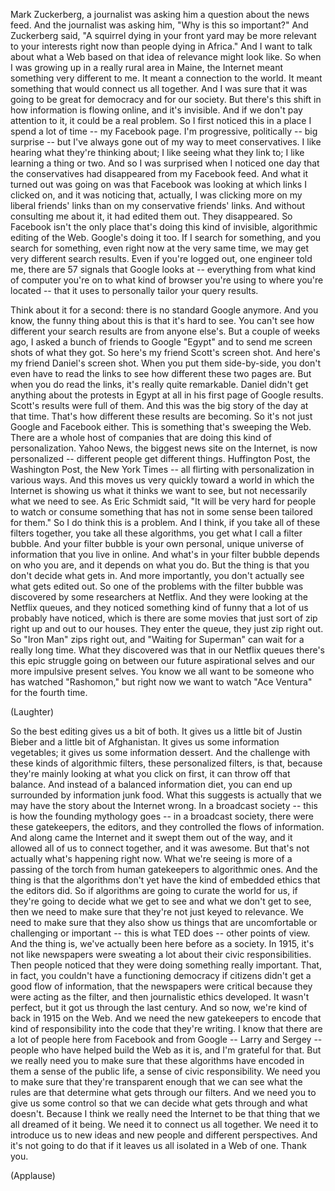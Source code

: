 
Mark Zuckerberg,
a journalist was asking him a question about the news feed.
And the journalist was asking him,
&quot;Why is this so important?&quot;
And Zuckerberg said,
&quot;A squirrel dying in your front yard
may be more relevant to your interests right now
than people dying in Africa.&quot;
And I want to talk about
what a Web based on that idea of relevance might look like.
So when I was growing up
in a really rural area in Maine,
the Internet meant something very different to me.
It meant a connection to the world.
It meant something that would connect us all together.
And I was sure that it was going to be great for democracy
and for our society.
But there&#39;s this shift
in how information is flowing online,
and it&#39;s invisible.
And if we don&#39;t pay attention to it,
it could be a real problem.
So I first noticed this in a place I spend a lot of time --
my Facebook page.
I&#39;m progressive, politically -- big surprise --
but I&#39;ve always gone out of my way to meet conservatives.
I like hearing what they&#39;re thinking about;
I like seeing what they link to;
I like learning a thing or two.
And so I was surprised when I noticed one day
that the conservatives had disappeared from my Facebook feed.
And what it turned out was going on
was that Facebook was looking at which links I clicked on,
and it was noticing that, actually,
I was clicking more on my liberal friends&#39; links
than on my conservative friends&#39; links.
And without consulting me about it,
it had edited them out.
They disappeared.
So Facebook isn&#39;t the only place
that&#39;s doing this kind of invisible, algorithmic
editing of the Web.
Google&#39;s doing it too.
If I search for something, and you search for something,
even right now at the very same time,
we may get very different search results.
Even if you&#39;re logged out, one engineer told me,
there are 57 signals
that Google looks at --
everything from what kind of computer you&#39;re on
to what kind of browser you&#39;re using
to where you&#39;re located --
that it uses to personally tailor your query results.

Think about it for a second:
there is no standard Google anymore.
And you know, the funny thing about this is that it&#39;s hard to see.
You can&#39;t see how different your search results are
from anyone else&#39;s.
But a couple of weeks ago,
I asked a bunch of friends to Google &quot;Egypt&quot;
and to send me screen shots of what they got.
So here&#39;s my friend Scott&#39;s screen shot.
And here&#39;s my friend Daniel&#39;s screen shot.
When you put them side-by-side,
you don&#39;t even have to read the links
to see how different these two pages are.
But when you do read the links,
it&#39;s really quite remarkable.
Daniel didn&#39;t get anything about the protests in Egypt at all
in his first page of Google results.
Scott&#39;s results were full of them.
And this was the big story of the day at that time.
That&#39;s how different these results are becoming.
So it&#39;s not just Google and Facebook either.
This is something that&#39;s sweeping the Web.
There are a whole host of companies that are doing this kind of personalization.
Yahoo News, the biggest news site on the Internet,
is now personalized -- different people get different things.
Huffington Post, the Washington Post, the New York Times --
all flirting with personalization in various ways.
And this moves us very quickly
toward a world in which
the Internet is showing us what it thinks we want to see,
but not necessarily what we need to see.
As Eric Schmidt said,
&quot;It will be very hard for people to watch or consume something
that has not in some sense
been tailored for them.&quot;
So I do think this is a problem.
And I think, if you take all of these filters together,
you take all these algorithms,
you get what I call a filter bubble.
And your filter bubble is your own personal,
unique universe of information
that you live in online.
And what&#39;s in your filter bubble
depends on who you are, and it depends on what you do.
But the thing is that you don&#39;t decide what gets in.
And more importantly,
you don&#39;t actually see what gets edited out.
So one of the problems with the filter bubble
was discovered by some researchers at Netflix.
And they were looking at the Netflix queues, and they noticed something kind of funny
that a lot of us probably have noticed,
which is there are some movies
that just sort of zip right up and out to our houses.
They enter the queue, they just zip right out.
So &quot;Iron Man&quot; zips right out,
and &quot;Waiting for Superman&quot;
can wait for a really long time.
What they discovered
was that in our Netflix queues
there&#39;s this epic struggle going on
between our future aspirational selves
and our more impulsive present selves.
You know we all want to be someone
who has watched &quot;Rashomon,&quot;
but right now
we want to watch &quot;Ace Ventura&quot; for the fourth time.

(Laughter)

So the best editing gives us a bit of both.
It gives us a little bit of Justin Bieber
and a little bit of Afghanistan.
It gives us some information vegetables;
it gives us some information dessert.
And the challenge with these kinds of algorithmic filters,
these personalized filters,
is that, because they&#39;re mainly looking
at what you click on first,
it can throw off that balance.
And instead of a balanced information diet,
you can end up surrounded
by information junk food.
What this suggests
is actually that we may have the story about the Internet wrong.
In a broadcast society --
this is how the founding mythology goes --
in a broadcast society,
there were these gatekeepers, the editors,
and they controlled the flows of information.
And along came the Internet and it swept them out of the way,
and it allowed all of us to connect together,
and it was awesome.
But that&#39;s not actually what&#39;s happening right now.
What we&#39;re seeing is more of a passing of the torch
from human gatekeepers
to algorithmic ones.
And the thing is that the algorithms
don&#39;t yet have the kind of embedded ethics
that the editors did.
So if algorithms are going to curate the world for us,
if they&#39;re going to decide what we get to see and what we don&#39;t get to see,
then we need to make sure
that they&#39;re not just keyed to relevance.
We need to make sure that they also show us things
that are uncomfortable or challenging or important --
this is what TED does --
other points of view.
And the thing is, we&#39;ve actually been here before
as a society.
In 1915, it&#39;s not like newspapers were sweating a lot
about their civic responsibilities.
Then people noticed
that they were doing something really important.
That, in fact, you couldn&#39;t have
a functioning democracy
if citizens didn&#39;t get a good flow of information,
that the newspapers were critical because they were acting as the filter,
and then journalistic ethics developed.
It wasn&#39;t perfect,
but it got us through the last century.
And so now,
we&#39;re kind of back in 1915 on the Web.
And we need the new gatekeepers
to encode that kind of responsibility
into the code that they&#39;re writing.
I know that there are a lot of people here from Facebook and from Google --
Larry and Sergey --
people who have helped build the Web as it is,
and I&#39;m grateful for that.
But we really need you to make sure
that these algorithms have encoded in them
a sense of the public life, a sense of civic responsibility.
We need you to make sure that they&#39;re transparent enough
that we can see what the rules are
that determine what gets through our filters.
And we need you to give us some control
so that we can decide
what gets through and what doesn&#39;t.
Because I think
we really need the Internet to be that thing
that we all dreamed of it being.
We need it to connect us all together.
We need it to introduce us to new ideas
and new people and different perspectives.
And it&#39;s not going to do that
if it leaves us all isolated in a Web of one.
Thank you.

(Applause)

